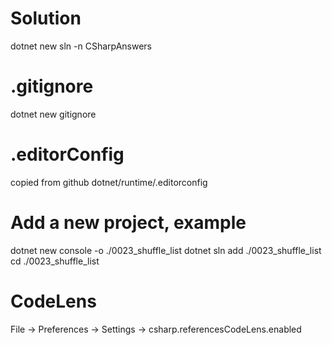 # Solution
dotnet new sln -n CSharpAnswers  

# .gitignore
dotnet new gitignore

# .editorConfig
copied from github dotnet/runtime/.editorconfig

# Add a new project, example
dotnet new console -o ./0023_shuffle_list
dotnet sln add ./0023_shuffle_list
cd ./0023_shuffle_list

# CodeLens
File -> Preferences -> Settings -> csharp.referencesCodeLens.enabled